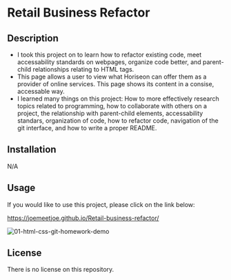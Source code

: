 # Retail Business Refactor

## Description

- I took this project on to learn how to refactor existing code, meet accessability standards on webpages, organize code better, and parent-child relationships relating to HTML tags. 
- This page allows a user to view what Horiseon can offer them as a provider of online services. This page shows its content in a consise, accessable way.
- I learned many things on this project: How to more effectively research topics related to programming, how to collaborate with others on a project, the relationship with parent-child elements, accessability standars, organization of code, how to refactor code, navigation of the git interface, and how to write a proper README.

## Installation

N/A

## Usage

If you would like to use this project, please click on the link below:    

https://joemeetjoe.github.io/Retail-business-refactor/




    
![01-html-css-git-homework-demo](https://user-images.githubusercontent.com/119348225/207893432-995845f5-c46c-4eaf-b281-eb6ced5de579.png)


## License

There is no license on this repository. 

